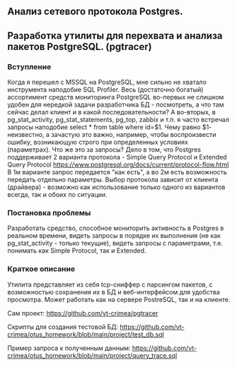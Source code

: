 
## Анализ сетевого протокола Postgres. ##
## Разработка утилиты для перехвата и анализа пакетов PostgreSQL. (pgtracer) ##

### Вступление ###
Когда я перешел с MSSQL на PostgreSQL, мне сильно не хватало инструмента наподобие SQL Profiler. Весь (достаточно богатый) ассортимент средств мониторинга PostgreSQL во-первых не слишком удобен для нередкой задачи разработчика БД - посмотреть, а что там сейчас делал клиент и в какой последовательности? А во-вторых, в pg_stat_activity, pg_stat_statements, pg_top, zabbix и т.п. я часто встречал запросы наподобие select * from table where id=$1. Чему равно $1- неизвестно, а зачастую это важно, например, чтобы воспроизвести ошибку, возникающую строго при определенных условиях (параметрах).
Что же это за запросы?
Дело в том, что Postgres поддерживает 2 варианта протокола  - Simple Query Protocol и Extended Query Protocol
https://www.postgresql.org/docs/current/protocol-flow.html
В 1м варианте запрос передается "как есть", а во 2м есть возможность передать отдельно параметры.
Выбор протокола зависит от клиента (драйвера) - возможно как использование только одного из вариантов всегда, так и обоих по ситуации.


### Постановка проблемы ###
Разработать средство, способное мониторить активность в Postgres в реальном времени, видеть запросы в порядке их  выполнения (не как pg_stat_activity - только текущие),
видеть запросы с параметрами, т.е. понимать как Simple Protocol, так и Extended.


### Краткое описание ###
Утилита представляет из себя tcp-сниффер с парсингом пакетов, с возможностью сохранения их в БД и веб-интерфейсом для удобства просмотра.
Может работать как на сервере PostreSQL, так и на клиенте.

Сам проект:
https://github.com/vt-crimea/pgtracer

Скрипты для создания тестовой БД:
https://github.com/vt-crimea/otus_homework/blob/main/project/test_db.sql

Пример запроса к полученным данным:
https://github.com/vt-crimea/otus_homework/blob/main/project/query_trace.sql
